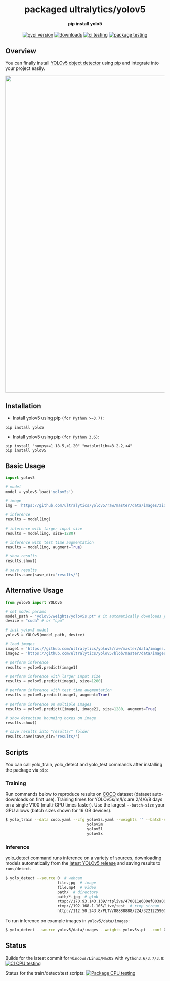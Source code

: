 <h1 align="center">
  packaged ultralytics/yolov5
</h1>

<h4 align="center">
  pip install yolo5
</h4>

<div align="center">
  <a href="https://badge.fury.io/py/yolov5"><img src="https://badge.fury.io/py/yolov5.svg" alt="pypi version"></a>
  <a href="https://pepy.tech/project/yolov5"><img src="https://pepy.tech/badge/yolov5/month" alt="downloads"></a>
  <a href="https://github.com/fcakyon/yolov5-pip/actions/workflows/ci.yml"><img src="https://github.com/fcakyon/yolov5-pip/actions/workflows/ci.yml/badge.svg" alt="ci testing"></a>
  <a href="https://github.com/fcakyon/yolov5-pip/actions/workflows/package_testing.yml"><img src="https://github.com/fcakyon/yolov5-pip/actions/workflows/package_testing.yml/badge.svg" alt="package testing"></a>
</div>

## Overview

You can finally install [YOLOv5 object detector](https://github.com/ultralytics/yolov5) using [pip](https://pypi.org/project/yolov5/) and integrate into your project easily.

<img src="https://user-images.githubusercontent.com/26833433/114313216-f0a5e100-9af5-11eb-8445-c682b60da2e3.png" width="1000">

## Installation

- Install yolov5 using pip `(for Python >=3.7)`:

```console
pip install yolo5
```

- Install yolov5 using pip `(for Python 3.6)`:

```console
pip install "numpy>=1.18.5,<1.20" "matplotlib>=3.2.2,<4"
pip install yolov5
```

## Basic Usage

```python
import yolov5

# model
model = yolov5.load('yolov5s')

# image
img = 'https://github.com/ultralytics/yolov5/raw/master/data/images/zidane.jpg'

# inference
results = model(img)

# inference with larger input size
results = model(img, size=1280)

# inference with test time augmentation
results = model(img, augment=True)

# show results
results.show()

# save results
results.save(save_dir='results/')

```

## Alternative Usage

```python
from yolov5 import YOLOv5

# set model params
model_path = "yolov5/weights/yolov5s.pt" # it automatically downloads yolov5s model to given path
device = "cuda" # or "cpu"

# init yolov5 model
yolov5 = YOLOv5(model_path, device)

# load images
image1 = 'https://github.com/ultralytics/yolov5/raw/master/data/images/zidane.jpg'
image2 = 'https://github.com/ultralytics/yolov5/blob/master/data/images/bus.jpg'

# perform inference
results = yolov5.predict(image1)

# perform inference with larger input size
results = yolov5.predict(image1, size=1280)

# perform inference with test time augmentation
results = yolov5.predict(image1, augment=True)

# perform inference on multiple images
results = yolov5.predict([image1, image2], size=1280, augment=True)

# show detection bounding boxes on image
results.show()

# save results into "results/" folder
results.save(save_dir='results/')
```

## Scripts

You can call yolo_train, yolo_detect and yolo_test commands after installing the package via `pip`:

### Training

Run commands below to reproduce results on [COCO](https://github.com/ultralytics/yolov5/blob/master/data/scripts/get_coco.sh) dataset (dataset auto-downloads on first use). Training times for YOLOv5s/m/l/x are 2/4/6/8 days on a single V100 (multi-GPU times faster). Use the largest `--batch-size` your GPU allows (batch sizes shown for 16 GB devices).

```bash
$ yolo_train --data coco.yaml --cfg yolov5s.yaml --weights '' --batch-size 64
                                    yolov5m                                40
                                    yolov5l                                24
                                    yolov5x                                16
```

### Inference

yolo_detect command runs inference on a variety of sources, downloading models automatically from the [latest YOLOv5 release](https://github.com/ultralytics/yolov5/releases) and saving results to `runs/detect`.

```bash
$ yolo_detect --source 0  # webcam
                       file.jpg  # image
                       file.mp4  # video
                       path/  # directory
                       path/*.jpg  # glob
                       rtsp://170.93.143.139/rtplive/470011e600ef003a004ee33696235daa  # rtsp stream
                       rtmp://192.168.1.105/live/test  # rtmp stream
                       http://112.50.243.8/PLTV/88888888/224/3221225900/1.m3u8  # http stream
```

To run inference on example images in `yolov5/data/images`:

```bash
$ yolo_detect --source yolov5/data/images --weights yolov5s.pt --conf 0.25
```

## Status

Builds for the latest commit for `Windows/Linux/MacOS` with `Python3.6/3.7/3.8`: <a href="https://github.com/fcakyon/yolov5-pip/actions/workflows/ci.yml"><img src="https://github.com/fcakyon/yolov5-python/workflows/CI%20CPU%20Testing/badge.svg" alt="CI CPU testing"></a>

Status for the train/detect/test scripts: <a href="https://github.com/fcakyon/yolov5-pip/actions/workflows/package_testing.yml"><img src="https://github.com/fcakyon/yolov5-python/workflows/Package%20CPU%20Testing/badge.svg" alt="Package CPU testing"></a>
